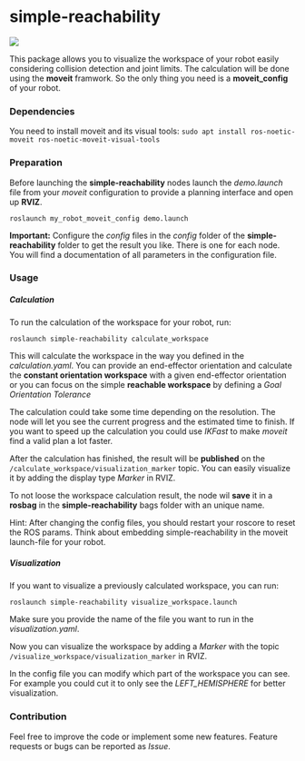 # simple-reachability
![](https://img.shields.io/badge/ROS-noetic-success)

This package allows you to visualize the workspace of your robot easily considering collision detection and joint limits. The calculation will be done using the **moveit** framwork. So the only thing you need is a **moveit_config** of your robot.

### Dependencies
You need to install moveit and its visual tools:
```sudo apt install ros-noetic-moveit ros-noetic-moveit-visual-tools```

### Preparation

Before launching the **simple-reachability** nodes launch the *demo.launch* file from your *moveit* configuration to provide a planning interface and open up **RVIZ**.

```roslaunch my_robot_moveit_config demo.launch```

**Important:** Configure the *config* files in the *config* folder of the **simple-reachability** folder to get the result you like. There is one for each node. You will find a documentation of all parameters in the configuration file.

### Usage

##### Calculation

To run the calculation of the workspace for your robot, run:

```roslaunch simple-reachability calculate_workspace```

This will calculate the workspace in the way you defined in the *calculation.yaml*. You can provide an end-effector orientation and calculate the **constant orientation workspace** with a given end-effector orientation or you can focus on the simple **reachable workspace** by defining a *Goal Orientation Tolerance*

The calculation could take some time depending on the resolution. The node will let you see the current progress and the estimated time to finish. If you want to speed up the calculation you could use *IKFast* to make *moveit* find a valid plan a lot faster.

After the calculation has finished, the result will be **published** on the ```/calculate_workspace/visualization_marker``` topic. You can easily visualize it by adding the display type *Marker* in RVIZ.

To not loose the workspace calculation result, the node wil **save** it in a **rosbag** in the **simple-reachability** bags folder with an unique name.

Hint: After changing the config files, you should restart your roscore to reset the ROS params. Think about embedding simple-reachability in the moveit launch-file for your robot.

##### Visualization

If you want to visualize a previously calculated workspace, you can run:

```roslaunch simple-reachability visualize_workspace.launch```

Make sure you provide the name of the file you want to run in the *visualization.yaml*.

Now you can visualize the workspace by adding a *Marker* with the topic ```/visualize_workspace/visualization_marker``` in RVIZ.

In the config file you can modify which part of the workspace you can see. For example you could cut it to only see the *LEFT_HEMISPHERE* for better visualization.

### Contribution

Feel free to improve the code or implement some new features. Feature requests or bugs can be reported as *Issue*.
